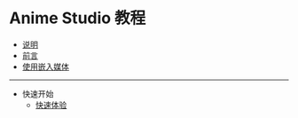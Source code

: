 # Anime Studio 教程

- [说明](README.md)
- [前言](0-anime-studio-tutorial.md)
- [使用嵌入媒体](0-1-using-the-embedded-media-files.md)

---

- 快速开始
  - [快速体验](1-1-a-quick-run-through.md)

